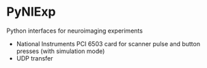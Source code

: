 # PyNIExp
Python interfaces for neuroimaging experiments
 - National Instruments PCI 6503 card for scanner pulse and button presses (with simulation mode)
 - UDP transfer
